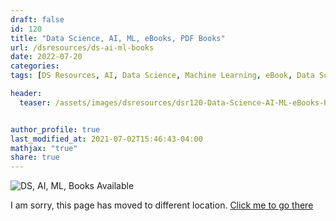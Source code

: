 ```yaml
---
draft: false
id: 120    
title: "Data Science, AI, ML, eBooks, PDF Books"
url: /dsresources/ds-ai-ml-books
date: 2022-07-20
categories:
tags: [DS Resources, AI, Data Science, Machine Learning, eBook, Data Science Books]

header:
  teaser: /assets/images/dsresources/dsr120-Data-Science-AI-ML-eBooks-PDF-Books.jpg


author_profile: true
last_modified_at: 2021-07-02T15:46:43-04:00
mathjax: "true"
share: true
---
```


![DS, AI, ML, Books Available](/assets/images/dsresources/dsr120-Data-Science-AI-ML-eBooks-PDF-Books.jpg)   

I am sorry, this page has moved to different location. [Click me to go there](/dsblog/ds-ai-ml-books)